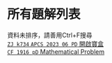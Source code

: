 # 所有題解列表
資料未排序，請善用Ctrl+F搜尋  
[`ZJ k734` `APCS 2023 06 PD` 開啟寶盒](/docs/ZJ_k734)  
[`CF 1916 pD` Mathematical Problem](/docs/CF_1916_pD)  
